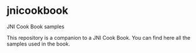 # jnicookbook
JNI Cook Book samples

This repository is a companion to a JNI Cook Book. You can find here all the samples used in the book.


